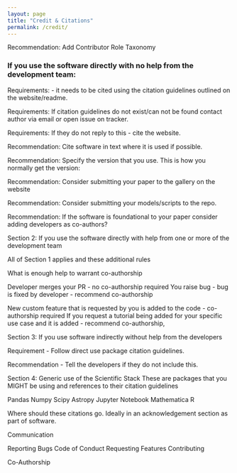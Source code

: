 ```yaml
---
layout: page
title: "Credit & Citations"
permalink: /credit/
---
```


Recommendation: Add Contributor Role Taxonomy

### If you use the software directly with no help from the development team: 

Requirements: - it needs to be cited using the citation guidelines outlined on the website/readme. 

Requirements:  If citation guidelines do not exist/can not be found contact author via email or open issue on tracker. 

Requirements: If they do not reply to this - cite the website.

Recommendation: Cite software in text where it is used if possible. 

Recommendation: Specify the version that you use. This is how you normally get the version:

Recommendation: Consider submitting your paper to the gallery on the website

Recommendation: Consider submitting your models/scripts to the repo.

Recommendation: If the software is foundational to your paper consider adding developers as co-authors?

Section 2: If you use the software directly with help from one or more of the development team

All of Section 1 applies and these additional rules

What is enough help to warrant co-authorship

Developer merges your PR - no co-authorship required
You raise bug - bug is fixed by developer - recommend co-authorship

New custom feature that is requested by you is added to the code - co-authorship required
If you request a tutorial being added for your specific use case and it is added - recommend co-authorship,

Section 3: If you use software indirectly without help from the developers

Requirement - Follow direct use package citation guidelines. 

Recommendation - Tell the developers if they do not include this. 

Section 4: Generic use of the Scientific Stack
These are packages that you MIGHT be using and references to their citation guidelines

Pandas
Numpy
Scipy
Astropy
Jupyter
Notebook
Mathematica
R

Where should these citations go. Ideally in an acknowledgement section as part of software. 





Communication

Reporting Bugs
Code of Conduct
Requesting Features
Contributing

Co-Authorship
